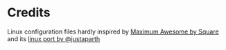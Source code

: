 # Credits
Linux configuration files hardly inspired by [Maximum Awesome by Square](https://github.com/square/maximum-awesome) and its [linux port by @justaparth](https://github.com/justaparth/maximum-awesome-linux)
